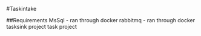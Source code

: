 #Taskintake


##Requirements 
MsSql - ran through docker 
rabbitmq - ran through docker 
tasksink project
task project

